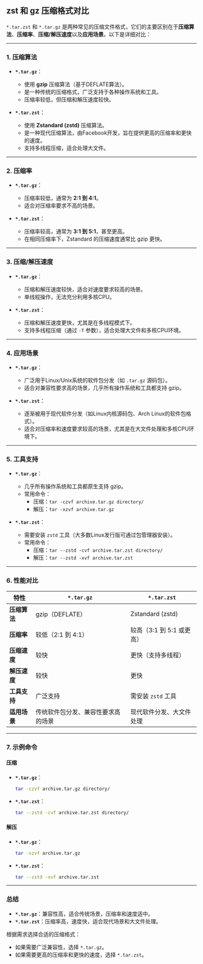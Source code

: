 
## zst 和 gz 压缩格式对比

`*.tar.zst` 和 `*.tar.gz` 是两种常见的压缩文件格式，它们的主要区别在于**压缩算法**、**压缩率**、**压缩/解压速度**以及**应用场景**。以下是详细对比：

---

### **1. 压缩算法**
- **`*.tar.gz`**：
  - 使用 **gzip** 压缩算法（基于DEFLATE算法）。
  - 是一种传统的压缩格式，广泛支持于各种操作系统和工具。
  - 压缩率较低，但压缩和解压速度较快。

- **`*.tar.zst`**：
  - 使用 **Zstandard (zstd)** 压缩算法。
  - 是一种现代压缩算法，由Facebook开发，旨在提供更高的压缩率和更快的速度。
  - 支持多线程压缩，适合处理大文件。

---

### **2. 压缩率**
- **`*.tar.gz`**：
  - 压缩率较低，通常为 **2:1 到 4:1**。
  - 适合对压缩率要求不高的场景。

- **`*.tar.zst`**：
  - 压缩率较高，通常为 **3:1 到 5:1**，甚至更高。
  - 在相同压缩率下，Zstandard 的压缩速度通常比 gzip 更快。

---

### **3. 压缩/解压速度**
- **`*.tar.gz`**：
  - 压缩和解压速度较快，适合对速度要求较高的场景。
  - 单线程操作，无法充分利用多核CPU。

- **`*.tar.zst`**：
  - 压缩和解压速度更快，尤其是在多线程模式下。
  - 支持多线程压缩（通过 `-T` 参数），适合处理大文件和多核CPU环境。

---

### **4. 应用场景**
- **`*.tar.gz`**：
  - 广泛用于Linux/Unix系统的软件包分发（如 `.tar.gz` 源码包）。
  - 适合对兼容性要求高的场景，几乎所有操作系统和工具都支持 gzip。

- **`*.tar.zst`**：
  - 逐渐被用于现代软件分发（如Linux内核源码包、Arch Linux的软件包格式）。
  - 适合对压缩率和速度要求较高的场景，尤其是在大文件处理和多核CPU环境下。

---

### **5. 工具支持**
- **`*.tar.gz`**：
  - 几乎所有操作系统和工具都原生支持 gzip。
  - 常用命令：
    - 压缩：`tar -czvf archive.tar.gz directory/`
    - 解压：`tar -xzvf archive.tar.gz`

- **`*.tar.zst`**：
  - 需要安装 `zstd` 工具（大多数Linux发行版可通过包管理器安装）。
  - 常用命令：
    - 压缩：`tar --zstd -cvf archive.tar.zst directory/`
    - 解压：`tar --zstd -xvf archive.tar.zst`

---

### **6. 性能对比**
| **特性**         | **`*.tar.gz`**                     | **`*.tar.zst`**                     |
|------------------|------------------------------------|-------------------------------------|
| **压缩算法**      | gzip（DEFLATE）                   | Zstandard (zstd)                   |
| **压缩率**        | 较低（2:1 到 4:1）                | 较高（3:1 到 5:1 或更高）           |
| **压缩速度**      | 较快                              | 更快（支持多线程）                  |
| **解压速度**      | 较快                              | 更快                               |
| **工具支持**      | 广泛支持                          | 需安装 `zstd` 工具                 |
| **适用场景**      | 传统软件包分发、兼容性要求高的场景 | 现代软件分发、大文件处理            |

---

### **7. 示例命令**
#### **压缩**
- **`*.tar.gz`**：
  ```bash
  tar -czvf archive.tar.gz directory/
  ```
- **`*.tar.zst`**：
  ```bash
  tar --zstd -cvf archive.tar.zst directory/
  ```

#### **解压**
- **`*.tar.gz`**：
  ```bash
  tar -xzvf archive.tar.gz
  ```
- **`*.tar.zst`**：
  ```bash
  tar --zstd -xvf archive.tar.zst
  ```

---

### **总结**
- **`*.tar.gz`**：兼容性高，适合传统场景，压缩率和速度适中。
- **`*.tar.zst`**：压缩率高，速度快，适合现代场景和大文件处理。

根据需求选择合适的压缩格式：
- 如果需要广泛兼容性，选择 `*.tar.gz`。
- 如果需要更高的压缩率和更快的速度，选择 `*.tar.zst`。